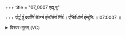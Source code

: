 +++
title = "07_0007 एह्यू षु"

+++
ए꣢ह्यू꣣ षु꣡ ब्रवा꣢꣯णि꣣ ते꣡ऽग्न꣢ इ꣣त्थे꣡त꣢रा꣣ गि꣡रः꣢। ए꣣भि꣡र्व꣢र्धास꣣ इ꣡न्दु꣢भिः ॥ 07:0007 ॥

<details><summary>विस्वर-मूलम् (VC)</summary>

एह्यू षु ब्रवाणि तेऽग्न इत्थेतरा गिरः । एभिर्वर्धास इन्दुभिः ॥७॥
</details>